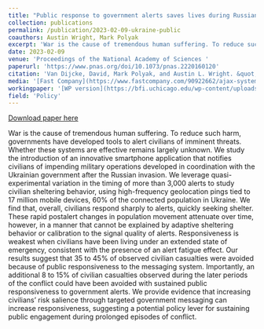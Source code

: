 ```yaml
---
title: "Public response to government alerts saves lives during Russian invasion of Ukraine"
collection: publications
permalink: /publication/2023-02-09-ukraine-public
coauthors: Austin Wright, Mark Polyak
excerpt: 'War is the cause of tremendous human suffering. To reduce such harm, governments have developed tools to alert civilians of imminent threats. Whether these systems are effective remains largely unknown. We study the introduction of an innovative smartphone application that notifies civilians of impending military operations developed in coordination with the Ukrainian government after the Russian invasion. We leverage quasi-experimental variation in the timing of more than 3,000 alerts to study civilian sheltering behavior, using high-frequency geolocation pings tied to 17 million mobile devices, 60% of the connected population in Ukraine. We find that, overall, civilians respond sharply to alerts, quickly seeking shelter. These rapid postalert changes in population movement attenuate over time, however, in a manner that cannot be explained by adaptive sheltering behavior or calibration to the signal quality of alerts. Responsiveness is weakest when civilians have been living under an extended state of emergency, consistent with the presence of an alert fatigue effect. Our results suggest that 35 to 45% of observed civilian casualties were avoided because of public responsiveness to the messaging system. Importantly, an additional 8 to 15% of civilian casualties observed during the later periods of the conflict could have been avoided with sustained public responsiveness to government alerts. We provide evidence that increasing civilians’ risk salience through targeted government messaging can increase responsiveness, suggesting a potential policy lever for sustaining public engagement during prolonged episodes of conflict.'
date: 2023-02-09
venue: 'Proceedings of the National Academy of Sciences '
paperurl: 'https://www.pnas.org/doi/10.1073/pnas.2220160120'
citation: 'Van Dijcke, David, Mark Polyak, and Austin L. Wright. &quot;Civil Response to Government Alerts Declines During Russian Invasion of Ukraine.&quot; (2022).'
media: '[Fast Company](https://www.fastcompany.com/90922662/ajax-systems-air-raid-alert-ukraine?partner=rss), [Newsweek](https://newsweek.com/ukrainians-tired-air-raid-sirens-bombs-russia-war-1802956#:~:text=Air%20raid%20alerts%20have%20prevented,according%20to%20a%20recent%20study), [Voice of America Ukraine](https://www.holosameryky.com/a/postijni-povitrjani-tryvoghy-jak-ukrajinci-prystosuvaly-svoje-zhyttja-do-takogho-rezhymu/7171554.html)'
workingpaper: '[WP version](https://bfi.uchicago.edu/wp-content/uploads/2022/10/BFI_WP_2022-148.pdf)'
field: 'Policy'
---
```


<a href='https://www.pnas.org/doi/10.1073/pnas.2220160120'>Download paper here</a>

War is the cause of tremendous human suffering. To reduce such harm, governments have developed tools to alert civilians of imminent threats. Whether these systems are effective remains largely unknown. We study the introduction of an innovative smartphone application that notifies civilians of impending military operations developed in coordination with the Ukrainian government after the Russian invasion. We leverage quasi-experimental variation in the timing of more than 3,000 alerts to study civilian sheltering behavior, using high-frequency geolocation pings tied to 17 million mobile devices, 60% of the connected population in Ukraine. We find that, overall, civilians respond sharply to alerts, quickly seeking shelter. These rapid postalert changes in population movement attenuate over time, however, in a manner that cannot be explained by adaptive sheltering behavior or calibration to the signal quality of alerts. Responsiveness is weakest when civilians have been living under an extended state of emergency, consistent with the presence of an alert fatigue effect. Our results suggest that 35 to 45% of observed civilian casualties were avoided because of public responsiveness to the messaging system. Importantly, an additional 8 to 15% of civilian casualties observed during the later periods of the conflict could have been avoided with sustained public responsiveness to government alerts. We provide evidence that increasing civilians’ risk salience through targeted government messaging can increase responsiveness, suggesting a potential policy lever for sustaining public engagement during prolonged episodes of conflict.
